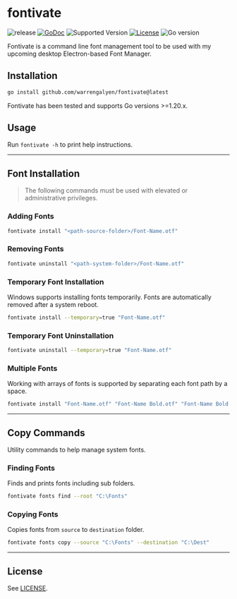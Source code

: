 # fontivate

![release](https://github.com/warrengalyen/fontivate/actions/workflows/release.yml/badge.svg)
[![GoDoc](https://godoc.org/github.com/warrengalyen/fontivate?status.svg)](https://godoc.org/github.com/warrengalyen/fontivate)
![Supported Version](https://img.shields.io/badge/go%20version-%3E%3D1.20-turquoise)
[![License](https://img.shields.io/github/license/warrengalyen/fontivate)](https://github.com/warrengalyen/fontivate/blob/master/LICENSE)
![Go version](https://img.shields.io/github/go-mod/go-version/warrengalyen/fontivate)

Fontivate is a command line font management tool to be used with my upcoming desktop Electron-based Font Manager.

## Installation

```sh
go install github.com/warrengalyen/fontivate@latest
```

Fontivate has been tested and supports Go versions >=1.20.x.

## Usage

Run `fontivate -h` to print help instructions.

---

## Font Installation

> The following commands must be used with elevated or administrative privileges.

### Adding Fonts

```sh
fontivate install "<path-source-folder>/Font-Name.otf"
```

### Removing Fonts

```sh
fontivate uninstall "<path-system-folder>/Font-Name.otf"
```

### Temporary Font Installation

Windows supports installing fonts temporarily. Fonts are automatically removed after a system reboot.

```sh
fontivate install --temporary=true "Font-Name.otf"
```

### Temporary Font Uninstallation

```sh
fontivate uninstall --temporary=true "Font-Name.otf"
```

### Multiple Fonts

Working with arrays of fonts is supported by separating each font path by a space.

```sh
fontivate install "Font-Name.otf" "Font-Name Bold.otf" "Font-Name Bold Italic.otf"
```

---

## Copy Commands

Utility commands to help manage system fonts.

### Finding Fonts

Finds and prints fonts including sub folders.

```sh
fontivate fonts find --root "C:\Fonts"
```

### Copying Fonts

Copies fonts from `source` to `destination` folder.

```sh
fontivate fonts copy --source "C:\Fonts" --destination "C:\Dest"
```

---

## License

See [LICENSE](https://github.com/warrengalyen/fontivate/blob/master/LICENSE).
